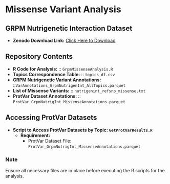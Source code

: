 # Missense Variant Analysis

## GRPM Nutrigenetic Interaction Dataset

- **Zenodo Download Link:** [Click Here to Download](https://zenodo.org/records/14052302/files/nutrigenetic_dataset.zip?download=1)

## Repository Contents

- **R Code for Analysis:** :: `GrpmMissenseAnalysis.R`
- **Topics Correspondence Table:** :: `topics_df.csv`
- **GRPM Nutrigenetic Variant Annotations:** ::`VarAnnotations_GrpmNutrigenInt_AllTopics.parquet`
- **List of Missense Variants:** :: `nutrigenint_refsnp_missense.txt`
- **ProtVar Dataset Annotations:** :: `ProtVar_GrpmNutrigInt_MissenseAnnotations.parquet`

## Accessing ProtVar Datasets

- **Script to Access ProtVar Datasets by Topic: `GetProtVarResults.R`**
  - **Requirement:**
    - ProtVar Dataset File: `ProtVar_GrpmNutrigInt_MissenseAnnotations.parquet`

### Note
Ensure all necessary files are in place before executing the R scripts for the analysis.